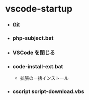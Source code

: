 # vscode-startup

- ### [Git](https://git-scm.com/)

- ### php-subject.bat

- ### VSCode を閉じる

- ### code-install-ext.bat
  - 拡張の一括インストール

- ### cscript script-download.vbs
